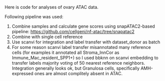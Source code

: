 Here is code for analyses of ovary ATAC data.

Following pipeline was used:
1. Combine samples and calculate gene scores using snapATAC2-based pipeline: https://github.com/cellgeni/nf-atac/tree/snapatac2
2. Combine with single cell reference
3. Use scanvi for integration and label transfer with dataset_donor as batch
4. For some reason scanvi label transfer misannotated many reference cells (for examples it annotated all Stroma_InnCor as Immune_Mac_resident_SPP1+) so I used bbknn on scanvi embedding to transfer labels majority voting of 50 nearest reference neighbors. Integration generally looks ok, but Granulosa cells, specifically AMH-expressed ones are almost complitely absent in ATAC.
